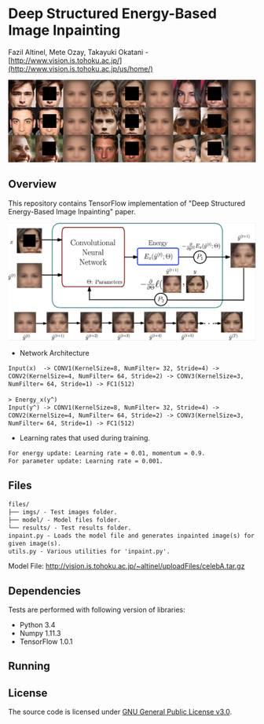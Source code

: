 # Deep Structured Energy-Based Image Inpainting
Fazil Altinel, Mete Ozay, Takayuki Okatani  -  [http://www.vision.is.tohoku.ac.jp/](http://www.vision.is.tohoku.ac.jp/us/home/)

![](/files/readmeImages/iterations.gif)

## Overview
This repository contains TensorFlow implementation of "Deep Structured Energy-Based Image Inpainting" paper.

![](/files/readmeImages/lfSonGithub.png)

+ Network Architecture
```
Input(x)  -> CONV1(KernelSize=8, NumFilter= 32, Stride=4) -> CONV2(KernelSize=4, NumFilter= 64, Stride=2) -> CONV3(KernelSize=3, NumFilter= 64, Stride=1) -> FC1(512)
                                                                                                                                                                      > Energy_x(y^)
Input(y^) -> CONV1(KernelSize=8, NumFilter= 32, Stride=4) -> CONV2(KernelSize=4, NumFilter= 64, Stride=2) -> CONV3(KernelSize=3, NumFilter= 64, Stride=1) -> FC1(512)
```
+ Learning rates that used during training.
```
For energy update: Learning rate = 0.01, momentum = 0.9.
For parameter update: Learning rate = 0.001.
```

## Files
```
files/
├── imgs/ - Test images folder.
├── model/ - Model files folder.
└── results/ - Test results folder.
inpaint.py - Loads the model file and generates inpainted image(s) for given image(s). 
utils.py - Various utilities for 'inpaint.py'.
```
Model File: http://vision.is.tohoku.ac.jp/~altinel/uploadFiles/celebA.tar.gz

## Dependencies
Tests are performed with following version of libraries:

+ Python 3.4
+ Numpy 1.11.3
+ TensorFlow 1.0.1

## Running

## License
The source code is licensed under [GNU General Public License v3.0](./LICENSE).
